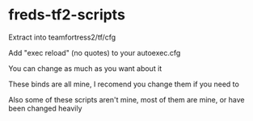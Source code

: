 # freds-tf2-scripts
Extract into teamfortress2/tf/cfg

Add "exec reload" (no quotes) to your autoexec.cfg

You can change as much as you want about it

These binds are all mine, I recomend you change them if you need to

Also some of these scripts aren't mine, most of them are mine, or have been changed heavily
